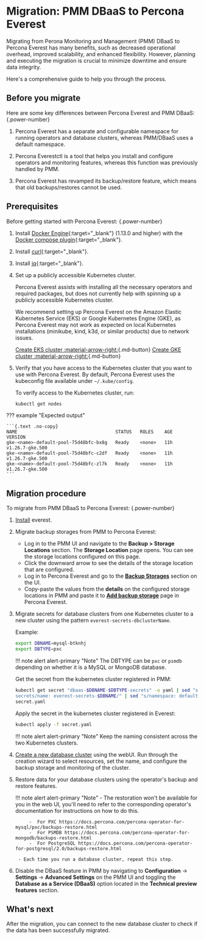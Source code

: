 # Migration: PMM DBaaS to Percona Everest

Migrating from Perona Monitoring and Management (PMM) DBaaS to Percona Everest has many benefits, such as decreased operational overhead, improved scalability, and enhanced flexibility. However, planning and executing the migration is crucial to minimize downtime and ensure data integrity. 

Here's a comprehensive guide to help you through the process.


## Before you migrate

Here are some key differences between Percona Everest and PMM DBaaS:
{.power-number}

1. Percona Everest has a separate and configurable namespace for running operators and database clusters, whereas PMM/DBaaS uses a default namespace.

2. Percona Everestctl is a tool that helps you install and configure operators and monitoring features, whereas this function was previously handled by PMM.

3. Percona Everest has revamped its backup/restore feature, which means that old backups/restores cannot be used.


## Prerequisites

Before getting started with Percona Everest:
{.power-number}

1. Install [Docker Engine](https://docs.docker.com/engine/install){:target="_blank"} (1.13.0 and higher) with the [Docker compose plugin](https://docs.docker.com/compose/install/){:target="_blank"}.

2. Install [curl](https://everything.curl.dev/get){:target="_blank"}.

3. Install [jq](https://jqlang.github.io/jq/){:target="_blank"}.

4. Set up a publicly accessible Kubernetes cluster. 

    Percona Everest assists with installing all the necessary operators and required packages, but does not currently help with spinning up a publicly accessible Kubernetes cluster.

    We recommend setting up Percona Everest on the Amazon Elastic Kubernetes Service (EKS) or Google Kubernetes Engine (GKE), as Percona Everest may not work as expected on local Kubernetes installations (minikube, kind, k3d, or similar products) due to network issues.

   
    [Create EKS cluster :material-arrow-right:](quickstart-guide/eks.md){.md-button} [Create GKE cluster :material-arrow-right:](quickstart-guide/gke.md){.md-button}

5. Verify that you have access to the Kubernetes cluster that you want to use with Percona Everest. By default, Percona Everest uses the kubeconfig file available under `~/.kube/config`. 

    To verify access to the Kubernetes cluster, run:
   
    ```sh 
    kubectl get nodes
    ```

??? example "Expected output"
    
    ```{.text .no-copy}
    NAME                                    STATUS   ROLES    AGE   VERSION
    gke-<name>-default-pool-75d48bfc-bx8g   Ready    <none>   11h   v1.26.7-gke.500
    gke-<name>-default-pool-75d48bfc-c2df   Ready    <none>   11h   v1.26.7-gke.500
    gke-<name>-default-pool-75d48bfc-zl7k   Ready    <none>   11h   v1.26.7-gke.500
    ```


## Migration procedure

To migrate from PMM DBaaS to Percona Everest:
{.power-number}

1. [Install](install/installEverest.md) everest.
2. Migrate backup storages from PMM to Percona Everest:

    - Log in to the PMM UI and navigate to the **Backup > Storage Locations** section. The **Storage Location** page opens. You can see the storage locations configured on this page.
    - Click the downward arrow to see the details of the storage location that are configured.
    - Log in to Percona Everest and go to the **[Backup Storages](use/backupRestore.md#prepare-storage-location)** section on the UI.
    - Copy-paste the values from the **details** on the configured storage locations in PMM and paste it to **[Add backup storage](use/backupRestore.md#prepare-storage-location)** page in Percona Everest.

3. Migrate secrets for database clusters from one Kubernetes cluster to a new cluster using the pattern `everest-secrets-dbclusterName`. 

    Example:

    ```sh
    export DBNAME=mysql-btknhj
    export DBTYPE=pxc
    ```

    !!! note alert alert-primary "Note"
        The DBTYPE can be `pxc` or `psmdb` depending on whether it is a MySQL or MongoDB database.

    Get the secret from the kubernetes cluster registered in PMM:

    ```sh
    kubectl get secret "dbaas-$DBNAME-$DBTYPE-secrets" -o yaml | sed "s/name: dbaas-$DBNAME-.*-
    secrets/name: everest-secrets-$DBNAME/" | sed "s/namespace: default/namespace: percona-everest/" > 
    secret.yaml
    ```

    Apply the secret in the kubernetes cluster registered in Everest:

    ```sh
    kubectl apply -f secret.yaml
    ```


    !!! note alert alert-primary "Note"
        Keep the naming consistent across the two Kubernetes clusters.

4. [Create a new database cluster](use/db_provision.md) using the webUI. Run through the creation wizard to select resources, set the name, and configure the backup storage and monitoring of the cluster.
5. Restore data for your database clusters using the operator's backup and restore features.

    !!! note alert alert-primary "Note"
        - The restoration won't be available for you in the web UI, you'll need to refer to the corresponding operator's documentation for instructions on how to do this.

            -  For PXC https://docs.percona.com/percona-operator-for-mysql/pxc/backups-restore.html
            -  For PSMDB https://docs.percona.com/percona-operator-for-mongodb/backups-restore.html
            -  For PostgreSQL https://docs.percona.com/percona-operator-for-postgresql/2.0/backups-restore.html

        - Each time you run a database cluster, repeat this step.

6. Disable the DBaaS feature in PMM by navigating to <i class="uil uil-cog"></i> **Configuration** → <i class="uil uil-setting"></i> **Settings** → **Advanced Settings** on the PMM UI and toggling <i class="uil uil-toggle-off"></i> the **Database as a Service (DBaaS)** option located in the **Technical preview features** section.

## What's next

After the migration, you can connect to the new database cluster to check if the data has been successfully migrated.


